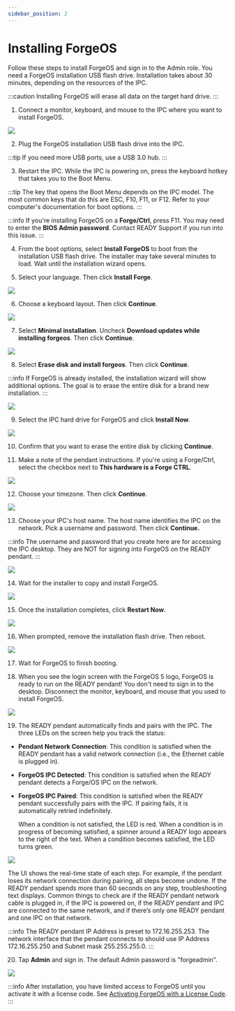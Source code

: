 ```yaml
---
sidebar_position: 2
---
```


# Installing ForgeOS

Follow these steps to install ForgeOS and sign in to the Admin role. You need a ForgeOS installation USB flash drive. Installation takes about 30 minutes, depending on the resources of the IPC. 

:::caution
Installing ForgeOS will erase all data on the target hard drive.
:::

1. Connect a monitor, keyboard, and mouse to the IPC where you want to install ForgeOS.

![](../Images/Platform/Install-IPCMonitorKeyboardMouse.png)

2. Plug the ForgeOS installation USB flash drive into the IPC.

:::tip
If you need more USB ports, use a USB 3.0 hub.
:::

        
3. Restart the IPC. While the IPC is powering on, press the keyboard hotkey that takes you to the Boot Menu.

:::tip
The key that opens the Boot Menu depends on the IPC model. The most common keys that do this are ESC, F10, F11, or F12. Refer to your computer's documentation for boot options.
:::

:::info
If you're installing ForgeOS on a **Forge/Ctrl**, press F11. You may need to enter the **BIOS Admin password**. Contact READY Support if you run into this issue.
:::
      

4. From the boot options, select **Install ForgeOS** to boot from the installation USB flash drive. The installer may take several minutes to load. Wait until the installation wizard opens.

5. Select your language. Then click **Install Forge**.

![](../Images/Platform/Install-Language.png)

6. Choose a keyboard layout. Then click **Continue**.

![](../Images/Platform/Install-KeyboardLayout.png)

7. Select **Minimal installation**. Uncheck **Download updates while installing forgeos**. Then click **Continue**.

![](../Images/Platform/Install-MinimalDownloadUpdates.png)

8. Select **Erase disk and install forgeos**. Then click **Continue**.

:::info
If ForgeOS is already installed, the installation wizard will show additional options. The goal is to erase the entire disk for a brand new installation.
:::

![](../Images/Platform/Install-InstallationType.png)

9. Select the IPC hard drive for ForgeOS and click **Install Now**.

![](../Images/Platform/Install-EraseDisk.png)

10. Confirm that you want to erase the entire disk by clicking **Continue**.

11. Make a note of the pendant instructions. If you're using a Forge/Ctrl, select the checkbox next to **This hardware is a Forge CTRL**.

![](../Images/Platform/Install-ForgeCtrl.png)

12. Choose your timezone. Then click **Continue**.

![](../Images/Platform/Install-WhereAreYou.png)

13. Choose your IPC's host name. The host name identifies the IPC on the network. Pick a username and password. Then click **Continue.**

:::info
The username and password that you create here are for accessing the IPC desktop. They are NOT for signing into ForgeOS on the READY pendant.
:::

![](../Images/Platform/Install-WhoAreYou.png)

14. Wait for the installer to copy and install ForgeOS.

![](../Images/Platform/Install-CopyingFiles.png)

15. Once the installation completes, click **Restart Now**.

![](../Images/Platform/Install-Restart-to-Complete.png)

16. When prompted, remove the installation flash drive. Then reboot.

![](../Images/Platform/Install-RemoveUSBInstaller.png)

17. Wait for ForgeOS to finish booting.

18. When you see the login screen with the ForgeOS 5 logo, ForgeOS is ready to run on the READY pendant! You don't need to sign in to the desktop. Disconnect the monitor, keyboard, and mouse that you used to install ForgeOS.

![](../Images/Platform/Install-Complete.png)

19. The READY pendant automatically finds and pairs with the IPC. The three LEDs on the screen help you track the status:

- **Pendant Network Connection**: This condition is satisfied when the READY pendant has a valid network connection \(i.e., the Ethernet cable is plugged in\).

- **ForgeOS IPC Detected**: This condition is satisfied when the READY pendant detects a Forge/OS IPC on the network.

- **ForgeOS IPC Paired**: This condition is satisfied when the READY pendant successfully pairs with the IPC. If pairing fails, it is automatically retried indefinitely.

  When a condition is not satisfied, the LED is red. When a condition is in progress of becoming satisfied, a spinner around a READY logo appears to the right of the text. When a condition becomes satisfied, the LED turns green.

![](../Images/Platform/AutoPairing-Cropped.png)

  The UI shows the real-time state of each step. For example, if the pendant loses its network connection during pairing, all steps become undone. If the READY pendant spends more than 60 seconds on any step, troubleshooting text displays. Common things to check are if the READY pendant network cable is plugged in, if the IPC is powered on, if the READY pendant and IPC are connected to the same network, and if there’s only one READY pendant and one IPC on that network.

:::info
The READY pendant IP Address is preset to 172.16.255.253. The network interface that the pendant connects to should use IP Address 172.16.255.250 and Subnet mask 255.255.255.0.
:::

20. Tap **Admin** and sign in. The default Admin password is "forgeadmin".

![](../Images/Platform/SignIn-Profiles.png)


:::info
After installation, you have limited access to ForgeOS until you activate it with a license code. See [Activating ForgeOS with a License Code](../Settings/LicenseInfo-Activation.md).
:::

